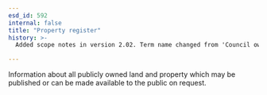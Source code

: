 ```yaml
---
esd_id: 592
internal: false
title: "Property register"
history: >-
  Added scope notes in version 2.02. Term name changed from 'Council owned land and premises' to 'Council - property - register' in version 3.00. Name changed to 'Property register' in version 4.00.

---
```


Information about all publicly owned land and property which may be published or can be made available to the public on request.

